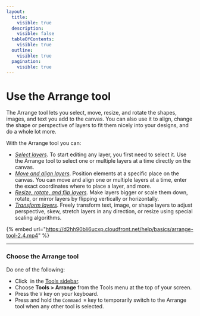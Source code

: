 ```yaml
---
layout:
  title:
    visible: true
  description:
    visible: false
  tableOfContents:
    visible: true
  outline:
    visible: true
  pagination:
    visible: true
---
```


# Use the Arrange tool

The Arrange tool lets you select, move, resize, and rotate the shapes, images, and text you add to the canvas. You can also use it to align, change the shape or perspective of layers to fit them nicely into your designs, and do a whole lot more.

With the Arrange tool you can:

* [_Select layers_](https://www.pixelmator.com/support/guide/pixelmator-pro/662). To start editing any layer, you first need to select it. Use the Arrange tool to select one or multiple layers at a time directly on the canvas.
* [_Move and align layers_](https://www.pixelmator.com/support/guide/pixelmator-pro/984). Position elements at a specific place on the canvas. You can move and align one or multiple layers at a time, enter the exact coordinates where to place a layer, and more.
* [_Resize, rotate, and flip layers_](https://www.pixelmator.com/support/guide/pixelmator-pro/991). Make layers bigger or scale them down, rotate, or mirror layers by flipping vertically or horizontally.
* [_Transform layers_](https://www.pixelmator.com/support/guide/pixelmator-pro/1166). Freely transform text, image, or shape layers to adjust perspective, skew, stretch layers in any direction, or resize using special scaling algorithms.

{% embed url="https://d2hh90bli6ucxp.cloudfront.net/help/basics/arrange-tool-2.4.mp4" %}

***

### Choose the Arrange tool

Do one of the following:

* Click <img src="https://help.pixelmator.com/pixelmator-pro/3.5/assets/English/1590505056000.png" alt="" data-size="line"> in the [Tools sidebar](https://www.pixelmator.com/support/guide/pixelmator-pro/#glossary).
* Choose **Tools > Arrange** from the Tools menu at the top of your screen.
* Press the `V` key on your keyboard.
* Press and hold the `Command ⌘` key to temporarily switch to the Arrange tool when any other tool is selected.
